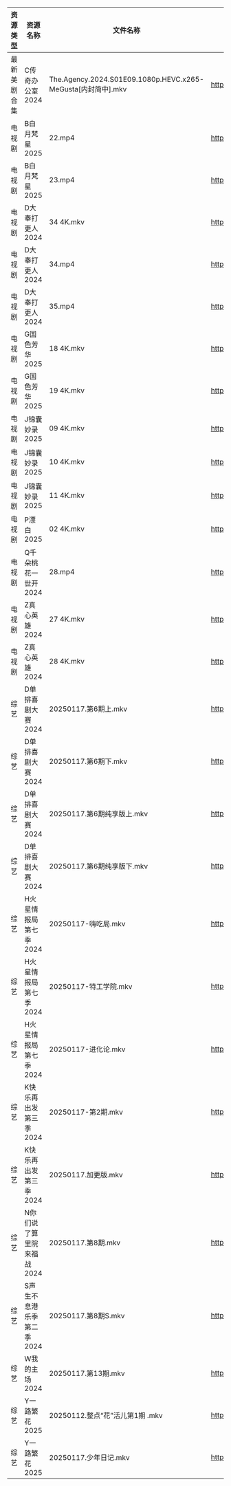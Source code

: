 | 资源类型   | 资源名称            | 文件名称                                                     | 分享链接                                 | 更新时间                |
| ------ | --------------- | -------------------------------------------------------- | ------------------------------------ | ------------------- |
| 最新美剧合集 | C传奇办公室2024      | The.Agency.2024.S01E09.1080p.HEVC.x265-MeGusta[内封简中].mkv | https://www.alipan.com/s/2ZNUwdMtSf2 | 2025-01-17 18:05:13 |
| 电视剧    | B白月梵星2025       | 22.mp4                                                   | https://www.alipan.com/s/PVtTab5iFsv | 2025-01-17 19:05:11 |
| 电视剧    | B白月梵星2025       | 23.mp4                                                   | https://www.alipan.com/s/PVtTab5iFsv | 2025-01-17 19:05:11 |
| 电视剧    | D大奉打更人2024      | 34 4K.mkv                                                | https://www.alipan.com/s/d8jTtnj72sf | 2025-01-17 08:05:19 |
| 电视剧    | D大奉打更人2024      | 34.mp4                                                   | https://www.alipan.com/s/d8jTtnj72sf | 2025-01-17 08:05:19 |
| 电视剧    | D大奉打更人2024      | 35.mp4                                                   | https://www.alipan.com/s/d8jTtnj72sf | 2025-01-17 20:05:25 |
| 电视剧    | G国色芳华2025       | 18 4K.mkv                                                | https://www.alipan.com/s/ft4yvpVYK2h | 2025-01-17 00:05:19 |
| 电视剧    | G国色芳华2025       | 19 4K.mkv                                                | https://www.alipan.com/s/ft4yvpVYK2h | 2025-01-17 00:05:19 |
| 电视剧    | J锦囊妙录2025       | 09 4K.mkv                                                | https://www.alipan.com/s/YnR7gGLTaD7 | 2025-01-17 00:05:49 |
| 电视剧    | J锦囊妙录2025       | 10 4K.mkv                                                | https://www.alipan.com/s/YnR7gGLTaD7 | 2025-01-17 00:05:49 |
| 电视剧    | J锦囊妙录2025       | 11 4K.mkv                                                | https://www.alipan.com/s/YnR7gGLTaD7 | 2025-01-17 00:05:48 |
| 电视剧    | P漂白2025         | 02 4K.mkv                                                | https://www.alipan.com/s/saUwfXNCBPi | 2025-01-17 20:06:28 |
| 电视剧    | Q千朵桃花一世开2024    | 28.mp4                                                   | https://www.alipan.com/s/SUpxmigBTJm | 2025-01-17 14:06:17 |
| 电视剧    | Z真心英雄2024       | 27 4K.mkv                                                | https://www.alipan.com/s/61tm3QoSWKK | 2025-01-17 00:06:30 |
| 电视剧    | Z真心英雄2024       | 28 4K.mkv                                                | https://www.alipan.com/s/61tm3QoSWKK | 2025-01-17 00:06:30 |
| 综艺     | D单排喜剧大赛2024     | 20250117.第6期上.mkv                                        | https://www.alipan.com/s/boHq4T3sfyV | 2025-01-17 14:07:09 |
| 综艺     | D单排喜剧大赛2024     | 20250117.第6期下.mkv                                        | https://www.alipan.com/s/boHq4T3sfyV | 2025-01-17 13:06:48 |
| 综艺     | D单排喜剧大赛2024     | 20250117.第6期纯享版上.mkv                                     | https://www.alipan.com/s/boHq4T3sfyV | 2025-01-17 13:06:48 |
| 综艺     | D单排喜剧大赛2024     | 20250117.第6期纯享版下.mkv                                     | https://www.alipan.com/s/boHq4T3sfyV | 2025-01-17 13:06:47 |
| 综艺     | H火星情报局第七季2024   | 20250117-嗨吃局.mkv                                         | https://www.alipan.com/s/Jz34w9QBhnQ | 2025-01-17 13:07:00 |
| 综艺     | H火星情报局第七季2024   | 20250117-特工学院.mkv                                        | https://www.alipan.com/s/Jz34w9QBhnQ | 2025-01-17 13:07:00 |
| 综艺     | H火星情报局第七季2024   | 20250117-进化论.mkv                                         | https://www.alipan.com/s/Jz34w9QBhnQ | 2025-01-17 13:07:00 |
| 综艺     | K快乐再出发第三季2024   | 20250117-第2期.mkv                                         | https://www.alipan.com/s/YW8bohEggWd | 2025-01-17 13:07:11 |
| 综艺     | K快乐再出发第三季2024   | 20250117.加更版.mkv                                         | https://www.alipan.com/s/YW8bohEggWd | 2025-01-17 13:07:11 |
| 综艺     | N你们说了算里院来福战2024 | 20250117.第8期.mkv                                         | https://www.alipan.com/s/HEA41h6YDzF | 2025-01-17 14:07:48 |
| 综艺     | S声生不息港乐季第二季2024 | 20250117.第8期S.mkv                                        | https://www.alipan.com/s/UNcuH6NR3w3 | 2025-01-17 14:08:08 |
| 综艺     | W我的主场2024       | 20250117.第13期.mkv                                        | https://www.alipan.com/s/KLxaNppeykr | 2025-01-17 14:08:32 |
| 综艺     | Y一路繁花2025       | 20250112.整点“花”活儿第1期 .mkv                                 | https://www.alipan.com/s/m37fHRCtfZS | 2025-01-17 13:08:26 |
| 综艺     | Y一路繁花2025       | 20250117.少年日记.mkv                                        | https://www.alipan.com/s/m37fHRCtfZS | 2025-01-17 13:08:26 |
